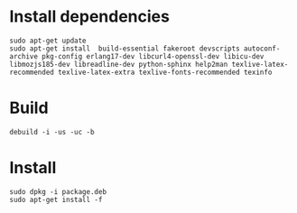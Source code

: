 
# Install dependencies

```
sudo apt-get update
sudo apt-get install  build-essential fakeroot devscripts autoconf-archive pkg-config erlang17-dev libcurl4-openssl-dev libicu-dev libmozjs185-dev libreadline-dev python-sphinx help2man texlive-latex-recommended texlive-latex-extra texlive-fonts-recommended texinfo
```

# Build

```
debuild -i -us -uc -b
```

# Install

```
sudo dpkg -i package.deb
sudo apt-get install -f 
```
